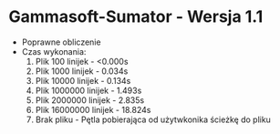 # Gammasoft-Sumator - Wersja 1.1

- Poprawne obliczenie
- Czas wykonania:
  1. Plik 100 linijek - <0.000s
  2. Plik 1000 linijek - 0.034s
  3. Plik 10000 linijek - 0.134s
  4. Plik 1000000 linijek - 1.493s
  5. Plik 2000000 linijek - 2.835s
  6. Plik 16000000 linijek - 18.824s
  7. Brak pliku - Pętla pobierająca od użytwkonika ścieżkę do pliku
